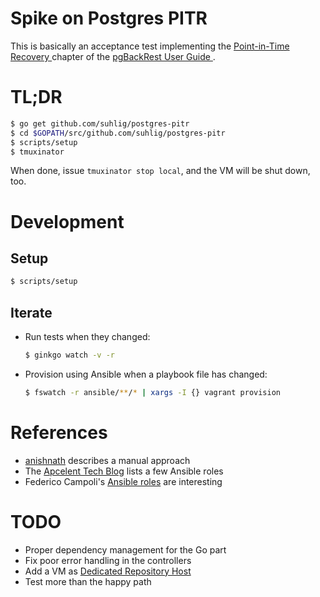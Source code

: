 # Spike on Postgres PITR

This is basically an acceptance test implementing the [Point-in-Time Recovery
](https://pgbackrest.org/user-guide.html#pitr) chapter of the [pgBackRest User Guide
](https://pgbackrest.org/user-guide.html).

# TL;DR

```sh
$ go get github.com/suhlig/postgres-pitr
$ cd $GOPATH/src/github.com/suhlig/postgres-pitr
$ scripts/setup
$ tmuxinator
```

When done, issue `tmuxinator stop local`, and the VM will be shut down, too.

# Development

## Setup

```sh
$ scripts/setup
```

## Iterate

* Run tests when they changed:

  ```sh
  $ ginkgo watch -v -r
  ```

* Provision using Ansible when a playbook file has changed:

  ```sh
  $ fswatch -r ansible/**/* | xargs -I {} vagrant provision
  ```

# References

* [anishnath](https://github.com/anishnath/postgres) describes a manual approach
* The [Apcelent Tech Blog](https://blog.apcelent.com/using-ansible-to-set-up-postgresql.html) lists a few Ansible roles
* Federico Campoli's [Ansible roles](https://github.com/the4thdoctor/dynamic_duo/blob/04_pgbackrest/roles/rollback/tasks/rollback_ssh.yml) are interesting

# TODO

* Proper dependency management for the Go part
* Fix poor error handling in the controllers
* Add a VM as [Dedicated Repository Host](https://pgbackrest.org/user-guide.html#repo-host)
* Test more than the happy path
